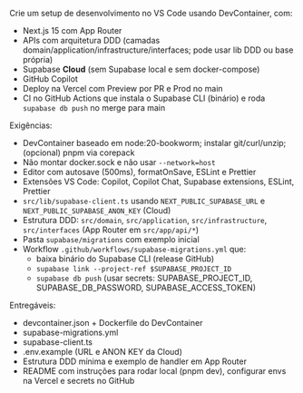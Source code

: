 Crie um setup de desenvolvimento no VS Code usando DevContainer, com:

- Next.js 15 com App Router
- APIs com arquitetura DDD (camadas domain/application/infrastructure/interfaces; pode usar lib DDD ou base própria)
- Supabase **Cloud** (sem Supabase local e sem docker-compose)
- GitHub Copilot
- Deploy na Vercel com Preview por PR e Prod no main
- CI no GitHub Actions que instala o Supabase CLI (binário) e roda `supabase db push` no merge para main

Exigências:

- DevContainer baseado em node:20-bookworm; instalar git/curl/unzip; (opcional) pnpm via corepack
- Não montar docker.sock e não usar `--network=host`
- Editor com autosave (500ms), formatOnSave, ESLint e Prettier
- Extensões VS Code: Copilot, Copilot Chat, Supabase extensions, ESLint, Prettier
- `src/lib/supabase-client.ts` usando `NEXT_PUBLIC_SUPABASE_URL` e `NEXT_PUBLIC_SUPABASE_ANON_KEY` (Cloud)
- Estrutura DDD: `src/domain`, `src/application`, `src/infrastructure`, `src/interfaces` (App Router em `src/app/api/*`)
- Pasta `supabase/migrations` com exemplo inicial
- Workflow `.github/workflows/supabase-migrations.yml` que:
  - baixa binário do Supabase CLI (release GitHub)
  - `supabase link --project-ref $SUPABASE_PROJECT_ID`
  - `supabase db push` (usar secrets: SUPABASE_PROJECT_ID, SUPABASE_DB_PASSWORD, SUPABASE_ACCESS_TOKEN)

Entregáveis:

- devcontainer.json + Dockerfile do DevContainer
- supabase-migrations.yml
- supabase-client.ts
- .env.example (URL e ANON KEY da Cloud)
- Estrutura DDD mínima e exemplo de handler em App Router
- README com instruções para rodar local (pnpm dev), configurar envs na Vercel e secrets no GitHub
